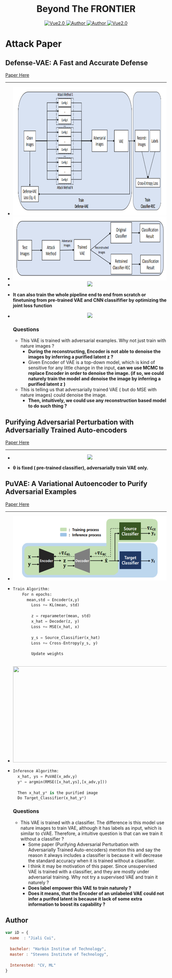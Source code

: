 <h1 align="center">Beyond The FRONTIER</h1>

<p align="center">
    <a href="https://www.tensorflow.org/">
        <img src="https://img.shields.io/badge/Tensorflow-1.13-green" alt="Vue2.0">
    </a>
    <a href="https://github.com/CuiJiali-CV/">
        <img src="https://img.shields.io/badge/Author-JialiCui-blueviolet" alt="Author">
    </a>
    <a href="https://github.com/CuiJiali-CV/">
        <img src="https://img.shields.io/badge/Email-cuijiali961224@gmail.com-blueviolet" alt="Author">
    </a>
    <a href="https://www.stevens.edu/">
        <img src="https://img.shields.io/badge/College-SIT-green" alt="Vue2.0">
    </a>
</p>








# Attack Paper



## **Defense-VAE: A Fast and Accurate Defense**

[Paper Here](https://arxiv.org/pdf/1812.06570.pdf)

****

* <div align="center">
      <img src="https://github.com/CuiJiali-CV/attack-paper-note/raw/main/defense-vae/train.png" height="400" width="1000" >
  </div>

* <div align="center">
      <img src="https://github.com/CuiJiali-CV/attack-paper-note/raw/main/defense-vae/test.png" height="200" width="1000" >
  </div>

* <div align="center">
      <img src="https://latex.codecogs.com/gif.latex?\pounds&space;_{Defense-VAE}=-E_{q(z|\hat{x})}[logp(x|z)]&plus;D_{KL}(q(z|\hat{x})||p(z))" >
  </div>

* **It can also train the whole pipeline end to end from scratch or finetuning from pre-trained VAE and CNN classififier by optimizing the joint loss function**

* <div align="center">
      <img src="https://latex.codecogs.com/gif.latex?\pounds&space;_{End-to-End}=&space;\pounds&space;_{Defense-VAE}&space;&plus;&space;\lambda\pounds&space;_{Cross-Entropy}" >
  </div>


  ### Questions

  - This VAE is trained with adversarial examples. Why not just train with nature images ? 
    - **During the reconstructing, Encoder is not able to denoise the images by inferring a purified latent z ?**
    - Given Encoder of VAE is a top-down model, which is kind of sensitive for any little change in the input, **can we use MCMC to replace Encoder in order to denoise the image. (if so, we could naturely train the model and denoise the image by inferring a purified latent z )**
  - This is telling us that adversarially trained VAE ( but do MSE with nature images) could denoise the image. 
    - **Then, intuitively, we could use any reconstruction based model to do such thing ?**

  

  

## **Purifying Adversarial Perturbation with Adversarially Trained Auto-encoders**

  [Paper Here](https://arxiv.org/pdf/1905.10729.pdf)

****

- <div align="center">
      <img src="https://latex.codecogs.com/gif.latex?min_{\o&space;}E_{(x,y)\in&space;\chi&space;}[max_{\delta\in&space;S}L(\theta;AE_{\o}(x&plus;\delta),y)&plus;\lambda&space;L_{Cross-Entropy}(AE_{\o}(x),x)]" >
  </div>

- **θ is fixed ( pre-trained classifier), adversarially train VAE only.**





## **PuVAE: A Variational Autoencoder to Purify Adversarial Examples**

   [Paper Here](https://arxiv.org/pdf/1903.00585.pdf)

****

- <div align="center">
      <img src="https://github.com/CuiJiali-CV/attack-paper-note/raw/main/PuVAE/Train.png" height="200" width="600" >
  </div>

- ```python
  Train Algorithm:
      For n epochs:
        mean,std = Encoder(x,y)
          Loss += KL(mean, std)
          
          z = reparameter(mean, std)
          x_hat = Decoder(z, y)
          Loss += MSE(x_hat, x)
          
          y_s = Source_Classifier(x_hat)
          Loss += Cross-Entropy(y_s, y)
          
          Update weights
      
  ```

- <div align="center">
      <img src="https://github.com/CuiJiali-CV/attack-paper-note/raw/main/PuVAE/test.png" height="300" width="800" >
  </div>

- ```python
  Inference Algorithm:
  	x_hat, ys = PuVAE(x_adv,y)
  	y* = argmin(RMSE([x_hat,ys],[x_adv,y]))
  	
  	Then x_hat_y* is the purified image
  	Do Target_Classifier(x_hat_y*)
  ```

  ### Questions

  - This VAE is trained with a classifier. The difference is this model use nature images to train VAE, although it has labels as input, which is similar to cVAE.  Therefore, a intuitive question is that can we train it without a classifier ?
    - Some paper (Purifying Adversarial Perturbation with Adversarially Trained Auto-encoders) mention this and say the reason it always includes a classifier is because it will decrease the standard accuracy when it is trained without a classifier.
    - I think it may be motivation of this paper. Since unsupervised VAE is trained with a classifier, and they are mostly under adversarial training. Why not try a supervised VAE and train it naturely ?
    - **Does label empower this VAE to train naturely ?** 
    - **Does it means, that the Encoder of an unlabeled VAE could not infer a purifed latent is because it lack of some extra information to boost its capability ?**

  

  



  


## Author

```javascript
var iD = {
  name  : "Jiali Cui",
  
  bachelor: "Harbin Institue of Technology",
  master : "Stevens Institute of Technology",
  
  Interested: "CV, ML"
}
```
